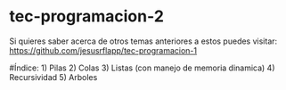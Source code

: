 # tec-programacion-2
Si quieres saber acerca de otros temas anteriores a estos puedes visitar:
        https://github.com/jesusrflapp/tec-programacion-1

#Índice: 
    1) Pilas
    2) Colas
    3) Listas (con manejo de memoria dinamica)
    4) Recursividad
    5) Arboles
